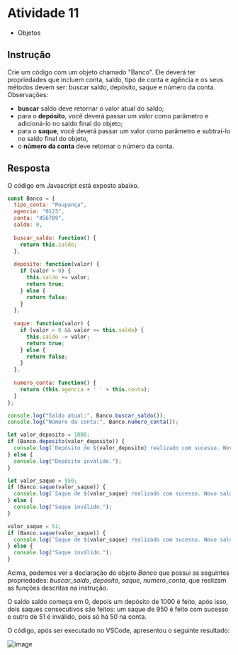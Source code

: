 # Atividade 11
- Objetos

## Instrução
Crie um código com um objeto chamado "Banco". Ele deverá ter propriedades que incluem conta, saldo, tipo de conta e agência e os seus métodos devem ser: buscar saldo, depósito, saque e número da conta.
Observações:
- **buscar** saldo deve retornar o valor atual do saldo;
- para o **depósito**, você deverá passar um valor como parâmetro e adicioná-lo no saldo final do objeto; 
- para o **saque**, você deverá passar um valor como parâmetro e subtraí-lo no saldo final do objeto,
- o **número da conta** deve retornar o número da conta.

## Resposta
O código em Javascript está exposto abaixo.

```js
const Banco = {
  tipo_conta: "Poupança",
  agencia: "0123",  
  conta: "456789",
  saldo: 0,
  
  buscar_saldo: function() {
    return this.saldo;
  },
  
  deposito: function(valor) {
    if (valor > 0) {
      this.saldo += valor;
      return true;
    } else {
      return false;
    }
  },
  
  saque: function(valor) {
    if (valor > 0 && valor <= this.saldo) {
      this.saldo -= valor;
      return true;
    } else {
      return false;
    }
  },
  
  numero_conta: function() {
    return (this.agencia + ' ' + this.conta);
  }
};

console.log("Saldo atual:", Banco.buscar_saldo());
console.log("Número da conta:", Banco.numero_conta());

let valor_deposito = 1000;
if (Banco.deposito(valor_deposito)) {
  console.log(`Depósito de ${valor_deposito} realizado com sucesso. Novo saldo:`, Banco.buscar_saldo());
} else {
  console.log("Depósito inválido.");
}

let valor_saque = 950;
if (Banco.saque(valor_saque)) {
  console.log(`Saque de ${valor_saque} realizado com sucesso. Novo saldo:`, Banco.buscar_saldo());
} else {
  console.log("Saque inválido.");
}

valor_saque = 51;
if (Banco.saque(valor_saque)) {
  console.log(`Saque de ${valor_saque} realizado com sucesso. Novo saldo:`, Banco.buscar_saldo());
} else {
  console.log("Saque inválido.");
}
```

Acima, podemos ver a declaração do objeto _Banco_ que possui as seguintes propriedades: _buscar_saldo_, _deposito_, _saque_, _numero_conta_, que realizam as funções descritas na instrução.

O saldo saldo começa em 0, depois um depósito de 1000 é feito, após isso, dois saques consecutivos são feitos: um saque de 950 é feito com sucesso e outro de 51 é inválido, pois só há 50 na conta.

O código, após ser executado no VSCode, apresentou o seguinte resultado:

![image](https://github.com/pedro-varela1/CursoFAP-SoftexPernambuco/assets/93870597/ef487542-3174-41d2-98ab-08b0ebf424d7)

